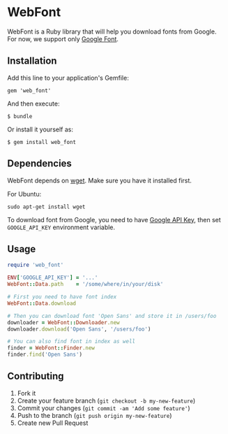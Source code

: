 # WebFont

WebFont is a Ruby library that will help you download fonts from Google. For now, we support only [Google Font](http://www.google.com/fonts).

## Installation

Add this line to your application's Gemfile:

    gem 'web_font'

And then execute:

    $ bundle

Or install it yourself as:

    $ gem install web_font

## Dependencies

WebFont depends on [wget](http://en.wikipedia.org/wiki/Wget). Make sure you have it installed first.

For Ubuntu:
```
sudo apt-get install wget
```

To download font from Google, you need to have [Google API Key](https://www.google.com/search?q=google+api+key), then set ``GOOGLE_API_KEY`` environment variable.

## Usage

```ruby
require 'web_font'

ENV['GOOGLE_API_KEY'] = '...'
WebFont::Data.path    = '/some/where/in/your/disk'

# First you need to have font index
WebFont::Data.download

# Then you can download font 'Open Sans' and store it in /users/foo
downloader = WebFont::Downloader.new
downloader.download('Open Sans', '/users/foo')

# You can also find font in index as well
finder = WebFont::Finder.new
finder.find('Open Sans')
```

## Contributing

1. Fork it
2. Create your feature branch (`git checkout -b my-new-feature`)
3. Commit your changes (`git commit -am 'Add some feature'`)
4. Push to the branch (`git push origin my-new-feature`)
5. Create new Pull Request
